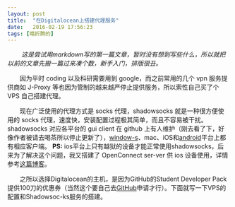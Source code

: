```yaml
---
layout: post
title:  "在Digitalocean上搭建代理服务"
date:   2016-02-19 17:56:23
tags: [瞎折腾的] 
---
```


&emsp;&emsp; *这是尝试用markdown写的第一篇文章，暂时没有想到写些什么，所以就把以前的文章先搬一篇过来凑个数，新手入门，排版很丑。*

&emsp;&emsp;因为平时 coding 以及科研需要用到 google，而之前常用的几个 vpn 服务提供商如 J-Proxy 等也因为管制的越来越严停止提供服务，所以索性自己买了个 VPS 自己搭建代理。

&emsp;&emsp;现在广泛使用的代理方式是 socks 代理，shadowsocks 就是一种很方便使用的 socks 代理，速度快，安装配置过程极其简单，而且不容易被干扰。shadowsocks 对应各平台的 gui client 在 github 上有人维护（刚去看了下，好像作者被请去喝茶所以停止更新了），[window-s][1]、mac、iOS和[android][2]平台上都有相应客户端。 **PS:**  ios平台上只有越狱的设备才能正常使用shadowsocks，后来为了解决这个问题，我又搭建了 OpenConnect ser-ver 供 ios 设备使用，详情参考[这篇博客][3]。

&emsp;&emsp;之所以选择Digitalocean的主机，是因为GitHub的Student Developer Pack提供100刀的优惠券（当然这个要自己去[GitHub][4]申请才行）。下面就写一下VPS的配置和Shadowsoc-ks服务的搭建。


  [1]: https://github.com/shadowsocks/shadowsocks-windows/releases
  [2]: https://play.google.com/store/apps/details?id=com.github.shadowsocks&hl=zh_CN
  [3]: http://www.fanyueciyuan.info/fq/ocserv-debian.html/comment-page-1#comments
  [4]: https://education.github.com/pack?utm_source=tuicool
